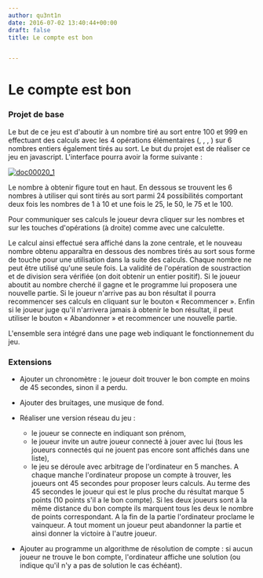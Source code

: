 ```yaml
---
author: qu3nt1n
date: 2016-07-02 13:40:44+00:00
draft: false
title: Le compte est bon


---
```


# Le compte est bon




### Projet de base


Le but de ce jeu est d'aboutir à un nombre tiré au sort entre 100 et 999 en effectuant des calculs avec les 4 opérations élémentaires (, , , ) sur 6 nombres entiers également tirés au sort.
Le but du projet est de réaliser ce jeu en javascript. L'interface pourra avoir la forme suivante :



[![doc00020_1](http://qkzk.xyz/wp-content/uploads/2016/07/doc00020_1.jpeg)
](http://qkzk.xyz/wp-content/uploads/2016/07/doc00020_1.jpeg)




Le nombre à obtenir figure tout en haut. En dessous se trouvent les 6 nombres à utiliser qui sont tirés au sort parmi 24 possibilités comportant
deux fois les nombres de 1 à 10 et une fois le 25, le 50, le 75 et le 100.



Pour communiquer ses calculs le joueur devra cliquer sur les nombres et sur les touches d'opérations (à droite) comme avec une calculette.



Le calcul ainsi effectué sera affiché dans la zone centrale, et le nouveau nombre obtenu apparaîtra en dessous des nombres tirés au sort sous forme
de touche pour une utilisation dans la suite des calculs. Chaque nombre ne peut être utilisé qu'une seule fois. La validité de l'opération de soustraction et de division
sera vérifiée (on doit obtenir un entier positif). Si le joueur aboutit au nombre cherché il gagne et le programme lui proposera une nouvelle partie. Si le joueur n'arrive pas au bon résultat il pourra recommencer ses calculs en cliquant sur le bouton « Recommencer ». Enfin
si le joueur juge qu'il n'arrivera jamais à obtenir le bon résultat, il peut utiliser le bouton « Abandonner » et recommencer une nouvelle partie.



L'ensemble sera intégré dans une page web indiquant le fonctionnement du jeu.





### Extensions








* Ajouter un chronomètre : le joueur doit trouver le bon compte en moins de 45 secondes, sinon il a perdu.
* Ajouter des bruitages, une musique de fond.
* Réaliser une version réseau du jeu :

 	* le joueur se connecte en indiquant son prénom,
 	* le joueur invite un autre joueur connecté à jouer avec lui (tous les joueurs connectés qui ne jouent pas encore sont affichés dans une liste),
 	* le jeu se déroule avec arbitrage de l'ordinateur en 5 manches. A chaque manche l'ordinateur propose un compte à trouver, les joueurs ont 45 secondes pour proposer leurs calculs. Au terme des 45 secondes le joueur qui est le plus proche du
résultat marque 5 points (10 points s'il a le bon compte). Si les deux joueurs sont à la même distance du bon compte ils marquent tous les deux
le nombre de points correspondant. A la fin de la partie l'ordinateur proclame le vainqueur. A tout moment un joueur
peut abandonner la partie et ainsi donner la victoire à l'autre joueur.


* Ajouter au programme un algorithme de résolution de compte : si aucun joueur ne trouve le bon compte, l'ordinateur affiche une solution (ou
indique qu'il n'y a pas de solution le cas échéant).

